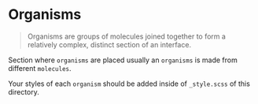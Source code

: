 # Organisms

> Organisms are groups of molecules joined together to form a relatively complex, distinct section of an interface.

Section where `organisms` are placed usually an `organisms` is made from different `molecules`.

Your styles of each `organism` should be added inside of `_style.scss` of this directory.
